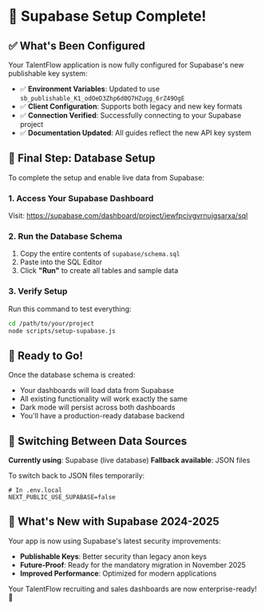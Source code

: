 # 🎉 Supabase Setup Complete!

## ✅ What's Been Configured

Your TalentFlow application is now fully configured for Supabase's new publishable key system:

- ✅ **Environment Variables**: Updated to use `sb_publishable_K1_odOeD3Zhp6d0Q7HZugg_6rZ49OgE`
- ✅ **Client Configuration**: Supports both legacy and new key formats
- ✅ **Connection Verified**: Successfully connecting to your Supabase project
- ✅ **Documentation Updated**: All guides reflect the new API key system

## 🔄 Final Step: Database Setup

To complete the setup and enable live data from Supabase:

### 1. Access Your Supabase Dashboard
Visit: https://supabase.com/dashboard/project/iewfpcivgvrnujgsarxa/sql

### 2. Run the Database Schema
1. Copy the entire contents of `supabase/schema.sql`
2. Paste into the SQL Editor
3. Click **"Run"** to create all tables and sample data

### 3. Verify Setup
Run this command to test everything:
```bash
cd /path/to/your/project
node scripts/setup-supabase.js
```

## 🚀 Ready to Go!

Once the database schema is created:
- Your dashboards will load data from Supabase
- All existing functionality will work exactly the same
- Dark mode will persist across both dashboards
- You'll have a production-ready database backend

## 🔧 Switching Between Data Sources

**Currently using**: Supabase (live database)
**Fallback available**: JSON files

To switch back to JSON files temporarily:
```env
# In .env.local
NEXT_PUBLIC_USE_SUPABASE=false
```

## 🎯 What's New with Supabase 2024-2025

Your app is now using Supabase's latest security improvements:
- **Publishable Keys**: Better security than legacy anon keys
- **Future-Proof**: Ready for the mandatory migration in November 2025
- **Improved Performance**: Optimized for modern applications

Your TalentFlow recruiting and sales dashboards are now enterprise-ready! 🚀